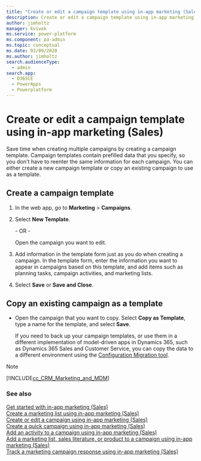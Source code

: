 ```yaml
---
title: "Create or edit a campaign template using in-app marketing (Sales)  | MicrosoftDocs"
description: Create or edit a campaign template using in-app marketing (Sales)
author: jimholtz
manager: kvivek
ms.service: power-platform
ms.component: pa-admin
ms.topic: conceptual
ms.date: 03/09/2020
ms.author: jimholtz
search.audienceType: 
  - admin
search.app: 
  - D365CE
  - PowerApps
  - Powerplatform
---
```

# Create or edit a campaign template using in-app marketing (Sales)

<!-- legacy procedure -->

Save time when creating multiple campaigns by creating a campaign template. Campaign templates contain prefilled data that you specify, so you don't have to reenter the same information for each campaign. You can either create a new campaign template or copy an existing campaign to use as a template.  
  
## Create a campaign template  
  
1. In the web app, go to **Marketing** > **Campaigns**.
  
2. Select **New Template**.  
  
    \- OR -  
  
    Open the campaign you want to edit.  
  
3. Add information in the template form just as you do when creating a campaign. In the template form, enter the information you want to appear in campaigns based on this template, and add items such as planning tasks, campaign activities, and marketing lists.  
  
4. Select **Save** or **Save and Close**.  
  
## Copy an existing campaign as a template  
  
- Open the campaign that you want to copy. Select **Copy as Template**, type a name for the template, and select **Save**.  
  
  If you need to back up your campaign templates, or use them in a different implementation of model-driven apps in Dynamics 365, such as Dynamics 365 Sales and Customer Service, you can copy the data to a different environment using the [Configuration Migration tool](manage-configuration-data.md).

> [!NOTE]
> [!INCLUDE[cc_CRM_Marketing_and_MDM](../includes/cc-crm-marketing-and-mdm.md)] 
  
### See also  
 [Get started with in-app marketing (Sales)](/dynamics365/customer-engagement/sales-enterprise/get-started-app-marketing-sales.md)   
 [Create a marketing list using in-app marketing (Sales)](/dynamics365/customer-engagement/sales-enterprise/create-marketing-list-using-app-marketing-sales.md)   
 [Create or edit a campaign using in-app marketing (Sales)](/dynamics365/customer-engagement/sales-enterprise/create-edit-campaign-using-app-marketing-sales.md)   
 [Create a quick campaign using in-app marketing (Sales)](/dynamics365/customer-engagement/sales-enterprise/create-quick-campaign-using-app-marketing-sales.md)   
 [Add an activity to a campaign using in-app marketing (Sales)](/dynamics365/customer-engagement/sales-enterprise/add-activity-campaign-using-app-marketing-sales.md)   
 [Add a marketing list, sales literature, or product to a campaign using in-app marketing (Sales)](/dynamics365/customer-engagement/sales-enterprise/add-marketing-list-sales-literature-product-campaign-using-app-marketing-sales.md)   
 [Track a marketing campaign response using in-app marketing (Sales)](/dynamics365/customer-engagement/sales-enterprise/track-marketing-campaign-response-using-app-marketing-sales.md)   
